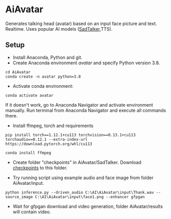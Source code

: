 # AiAvatar
Generates talking head (avatar) based on an input face picture and text. Realtime. Uses popular AI models ([SadTalker](https://github.com/OpenTalker/SadTalker),TTS).

## Setup
- Install Anaconda, Python and git.
- Create Anaconda environment _avatar_ and specify Python version 3.8.
```
cd AiAvatar
conda create -n avatar python=3.8
```
- Activate conda environment:
```
conda activate avatar
```
If it doesn't work, go to Anaconda Navigator and activate environment manually. Run terminal from Anaconda Navigator and execute all commands there.

- Install ffmpeg, torch and requirements
```
pip install torch==1.12.1+cu113 torchvision==0.13.1+cu113 torchaudio==0.12.1 --extra-index-url https://download.pytorch.org/whl/cu113

conda install ffmpeg
```
- Create folder "checkpoints" in AiAvatar/SadTalker. Download [checkpoints](https://drive.google.com/file/d/1gwWh45pF7aelNP_P78uDJL8Sycep-K7j/view) to this folder.

- Try running script using example audio and face image from folder AiAvatar/input.
```
python inference.py --driven_audio C:\AI\AiAvatar\input\Thank.wav --source_image C:\AI\AiAvatar\input\face1.png --enhancer gfpgan
```
- Wait for gfpgan download and video generation, folder AiAvatar/results will contain video.